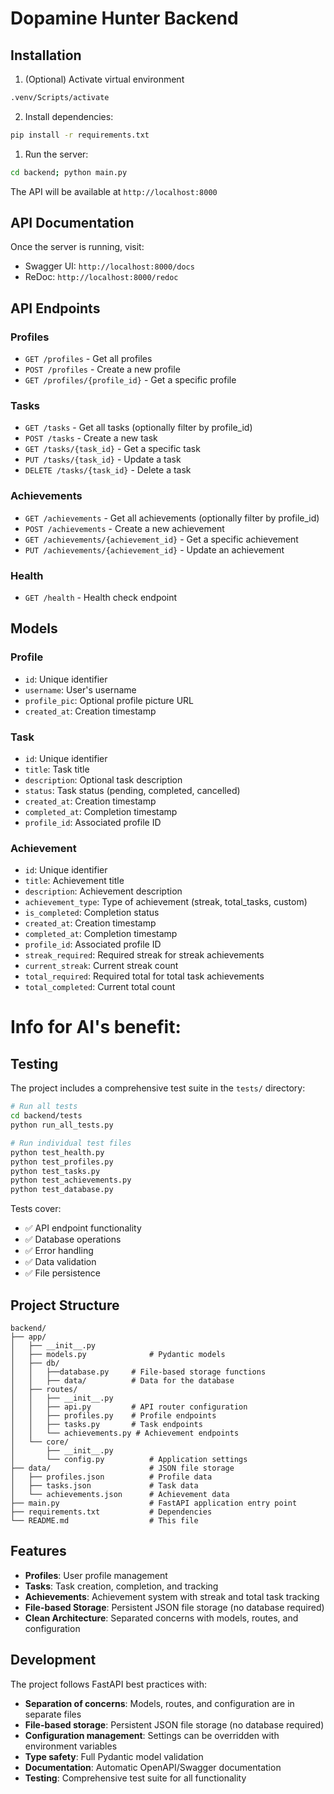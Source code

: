# Dopamine Hunter Backend

## Installation

1. (Optional) Activate virtual environment
```bash
.venv/Scripts/activate
```
2. Install dependencies:
```bash
pip install -r requirements.txt
```

1. Run the server:
```bash
cd backend; python main.py
```

The API will be available at `http://localhost:8000`

## API Documentation

Once the server is running, visit:
- Swagger UI: `http://localhost:8000/docs`
- ReDoc: `http://localhost:8000/redoc`

## API Endpoints

### Profiles
- `GET /profiles` - Get all profiles
- `POST /profiles` - Create a new profile
- `GET /profiles/{profile_id}` - Get a specific profile

### Tasks
- `GET /tasks` - Get all tasks (optionally filter by profile_id)
- `POST /tasks` - Create a new task
- `GET /tasks/{task_id}` - Get a specific task
- `PUT /tasks/{task_id}` - Update a task
- `DELETE /tasks/{task_id}` - Delete a task

### Achievements
- `GET /achievements` - Get all achievements (optionally filter by profile_id)
- `POST /achievements` - Create a new achievement
- `GET /achievements/{achievement_id}` - Get a specific achievement
- `PUT /achievements/{achievement_id}` - Update an achievement

### Health
- `GET /health` - Health check endpoint

## Models

### Profile
- `id`: Unique identifier
- `username`: User's username
- `profile_pic`: Optional profile picture URL
- `created_at`: Creation timestamp

### Task
- `id`: Unique identifier
- `title`: Task title
- `description`: Optional task description
- `status`: Task status (pending, completed, cancelled)
- `created_at`: Creation timestamp
- `completed_at`: Completion timestamp
- `profile_id`: Associated profile ID

### Achievement
- `id`: Unique identifier
- `title`: Achievement title
- `description`: Achievement description
- `achievement_type`: Type of achievement (streak, total_tasks, custom)
- `is_completed`: Completion status
- `created_at`: Creation timestamp
- `completed_at`: Completion timestamp
- `profile_id`: Associated profile ID
- `streak_required`: Required streak for streak achievements
- `current_streak`: Current streak count
- `total_required`: Required total for total task achievements
- `total_completed`: Current total count


# Info for AI's benefit:

## Testing

The project includes a comprehensive test suite in the `tests/` directory:

```bash
# Run all tests
cd backend/tests
python run_all_tests.py

# Run individual test files
python test_health.py
python test_profiles.py
python test_tasks.py
python test_achievements.py
python test_database.py
```

Tests cover:
- ✅ API endpoint functionality
- ✅ Database operations
- ✅ Error handling
- ✅ Data validation
- ✅ File persistence


## Project Structure

```
backend/
├── app/
│   ├── __init__.py
│   ├── models.py              # Pydantic models
│   ├── db/
│   │   ├──database.py     # File-based storage functions
│   │   ├── data/          # Data for the database
│   ├── routes/
│   │   ├── __init__.py
│   │   ├── api.py         # API router configuration
│   │   ├── profiles.py    # Profile endpoints
│   │   ├── tasks.py       # Task endpoints
│   │   └── achievements.py # Achievement endpoints
│   └── core/
│       ├── __init__.py
│       └── config.py          # Application settings
├── data/                      # JSON file storage
│   ├── profiles.json          # Profile data
│   ├── tasks.json             # Task data
│   └── achievements.json      # Achievement data
├── main.py                    # FastAPI application entry point
├── requirements.txt           # Dependencies
└── README.md                  # This file
```

## Features

- **Profiles**: User profile management
- **Tasks**: Task creation, completion, and tracking
- **Achievements**: Achievement system with streak and total task tracking
- **File-based Storage**: Persistent JSON file storage (no database required)
- **Clean Architecture**: Separated concerns with models, routes, and configuration

## Development

The project follows FastAPI best practices with:
- **Separation of concerns**: Models, routes, and configuration are in separate files
- **File-based storage**: Persistent JSON file storage (no database required)
- **Configuration management**: Settings can be overridden with environment variables
- **Type safety**: Full Pydantic model validation
- **Documentation**: Automatic OpenAPI/Swagger documentation
- **Testing**: Comprehensive test suite for all functionality
